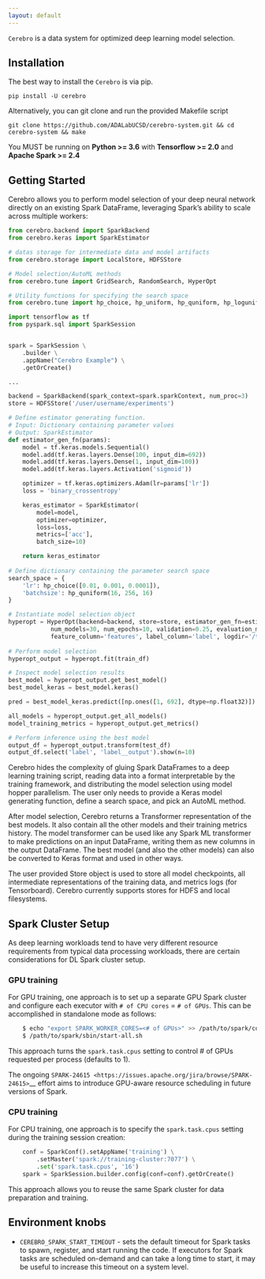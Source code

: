 ```yaml
---
layout: default
---
```


``Cerebro`` is a data system for optimized deep learning model selection.


Installation
------------

The best way to install the ``Cerebro`` is via pip.

    pip install -U cerebro

Alternatively, you can git clone and run the provided Makefile script

    git clone https://github.com/ADALabUCSD/cerebro-system.git && cd cerebro-system && make

You MUST be running on **Python >= 3.6** with **Tensorflow >= 2.0** and **Apache Spark >= 2.4**


Getting Started
---------------

Cerebro allows you to perform model selection of your deep neural network directly on an existing Spark DataFrame,
 leveraging Spark’s ability to scale across multiple workers:
 
```python
from cerebro.backend import SparkBackend
from cerebro.keras import SparkEstimator

# datas storage for intermediate data and model artifacts 
from cerebro.storage import LocalStore, HDFSStore

# Model selection/AutoML methods
from cerebro.tune import GridSearch, RandomSearch, HyperOpt 

# Utility functions for specifying the search space
from cerebro.tune import hp_choice, hp_uniform, hp_quniform, hp_loguniform, hp_qloguniform

import tensorflow as tf
from pyspark.sql import SparkSession


spark = SparkSession \
    .builder \
    .appName("Cerebro Example") \
    .getOrCreate()

...

backend = SparkBackend(spark_context=spark.sparkContext, num_proc=3)
store = HDFSStore('/user/username/experiments')

# Define estimator generating function.
# Input: Dictionary containing parameter values
# Output: SparkEstimator 
def estimator_gen_fn(params):
    model = tf.keras.models.Sequential()
    model.add(tf.keras.layers.Dense(100, input_dim=692))
    model.add(tf.keras.layers.Dense(1, input_dim=100))
    model.add(tf.keras.layers.Activation('sigmoid'))

    optimizer = tf.keras.optimizers.Adam(lr=params['lr'])
    loss = 'binary_crossentropy'

    keras_estimator = SparkEstimator(
        model=model,
        optimizer=optimizer,
        loss=loss,
        metrics=['acc'],
        batch_size=10)

    return keras_estimator
    
# Define dictionary containing the parameter search space
search_space = {
    'lr': hp_choice([0.01, 0.001, 0.0001]),
    'batchsize': hp_quniform(16, 256, 16)
}

# Instantiate model selection object
hyperopt = HyperOpt(backend=backend, store=store, estimator_gen_fn=estimator_gen_fn, search_space=search_space,
            num_models=30, num_epochs=10, validation=0.25, evaluation_metric='loss',
            feature_column='features', label_column='label', logdir='/tmp/logs')
                  
# Perform model selection                  
hyperopt_output = hyperopt.fit(train_df)

# Inspect model selection results
best_model = hyperopt_output.get_best_model()
best_model_keras = best_model.keras()

pred = best_model_keras.predict([np.ones([1, 692], dtype=np.float32)])

all_models = hyperopt_output.get_all_models()
model_training_metrics = hyperopt_output.get_metrics()

# Perform inference using the best model
output_df = hyperopt_output.transform(test_df)
output_df.select('label', 'label__output').show(n=10)

```

Cerebro hides the complexity of gluing Spark DataFrames to a deep learning training script, reading data into a
format interpretable by the training framework, and distributing the model selection using model hopper parallelism.
 The user only needs to provide a Keras model generating function, define a search space, and pick an AutoML method.

After model selection, Cerebro returns a Transformer representation of the best models. It also contain all the
other models and their training metrics history. The model transformer can be used like any Spark ML transformer to make
 predictions on an input DataFrame, writing them as new columns in the output DataFrame. The best model 
 (and also the other models) can also be converted to Keras format and used in other ways.

The user provided Store object is used to store all model checkpoints, all intermediate representations of the training 
data, and metrics logs (for Tensorboard). Cerebro currently supports stores for HDFS
and local filesystems.


Spark Cluster Setup
-------------------
As deep learning workloads tend to have very different resource requirements
from typical data processing workloads, there are certain considerations
for DL Spark cluster setup.

### GPU training

For GPU training, one approach is to set up a separate GPU Spark cluster
and configure each executor with ``# of CPU cores`` = ``# of GPUs``. This can
be accomplished in standalone mode as follows:

```bash
    $ echo "export SPARK_WORKER_CORES=<# of GPUs>" >> /path/to/spark/conf/spark-env.sh
    $ /path/to/spark/sbin/start-all.sh
```

This approach turns the ``spark.task.cpus`` setting to control # of GPUs
requested per process (defaults to 1).

The ongoing `SPARK-24615 <https://issues.apache.org/jira/browse/SPARK-24615>`__ effort aims to
introduce GPU-aware resource scheduling in future versions of Spark.

### CPU training
For CPU training, one approach is to specify the ``spark.task.cpus`` setting
during the training session creation:

```python
    conf = SparkConf().setAppName('training') \
        .setMaster('spark://training-cluster:7077') \
        .set('spark.task.cpus', '16')
    spark = SparkSession.builder.config(conf=conf).getOrCreate()

```

This approach allows you to reuse the same Spark cluster for data preparation
and training.


Environment knobs
-----------------

* ``CEREBRO_SPARK_START_TIMEOUT`` - sets the default timeout for Spark tasks to spawn, register, and start running the
 code.  If executors for Spark tasks are scheduled on-demand and can take a long time to start, it may be useful to
  increase this timeout on a system level.